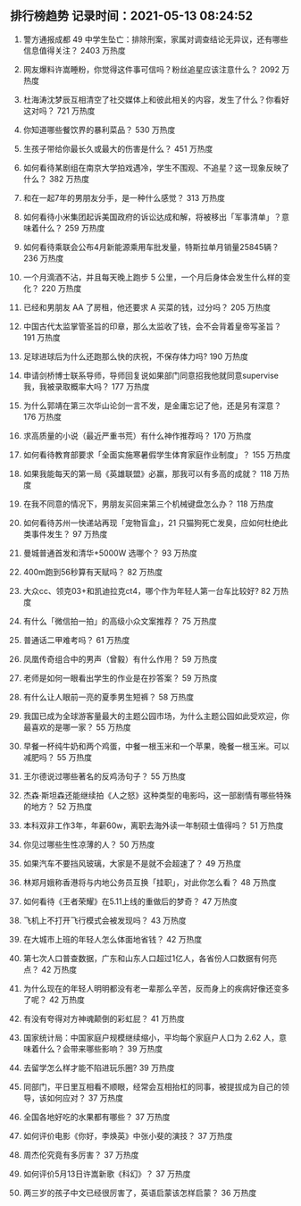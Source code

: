 
## 排行榜趋势 记录时间：2021-05-13 08:24:52
  
  1. 警方通报成都 49 中学生坠亡：排除刑案，家属对调查结论无异议，还有哪些信息值得关注？ 2403 万热度
    
  2. 网友爆料许嵩睡粉，你觉得这件事可信吗？粉丝追星应该注意什么？ 2092 万热度
    
  3. 杜海涛沈梦辰互相清空了社交媒体上和彼此相关的内容，发生了什么？你看好这对吗？ 721 万热度
    
  4. 你知道哪些餐饮界的暴利菜品？ 530 万热度
    
  5. 生孩子带给你最长久或最大的伤害是什么？ 451 万热度
    
  6. 如何看待某剧组在南京大学拍戏遇冷，学生不围观、不追星？这一现象反映了什么？ 382 万热度
    
  7. 和在一起7年的男朋友分手，是一种什么感觉？ 313 万热度
    
  8. 如何看待小米集团起诉美国政府的诉讼达成和解，将被移出「军事清单」？意味着什么？ 259 万热度
    
  9. 如何看待乘联会公布4月新能源乘用车批发量，特斯拉单月销量25845辆？ 236 万热度
    
  10. 一个月滴酒不沾，并且每天晚上跑步 5 公里，一个月后身体会发生什么样的变化？ 220 万热度
    
  11. 已经和男朋友 AA 了房租，他还要求 A 买菜的钱，过分吗？ 205 万热度
    
  12. 中国古代太监掌管圣旨的印章，那么太监收了钱，会不会背着皇帝写圣旨？ 191 万热度
    
  13. 足球进球后为什么还跑那么快的庆祝，不保存体力吗? 190 万热度
    
  14. 申请剑桥博士联系导师，导师回复说如果部门同意招我他就同意supervise我，我被录取概率大吗？ 177 万热度
    
  15. 为什么郭靖在第三次华山论剑一言不发，是金庸忘记了他，还是另有深意？ 176 万热度
    
  16. 求高质量的小说（最近严重书荒）有什么神作推荐吗？ 170 万热度
    
  17. 如何看待教育部要求「全面实施寒暑假学生体育家庭作业制度」？ 155 万热度
    
  18. 如果我能每天的第一局《英雄联盟》必赢，那我可以有多高的成就？ 118 万热度
    
  19. 在我不同意的情况下，男朋友买回来第三个机械键盘怎么办？ 118 万热度
    
  20. 如何看待苏州一快递站再现「宠物盲盒」，21 只猫狗死亡发臭，应如何杜绝此类事件发生？ 97 万热度
    
  21. 曼城普通首发和清华+5000W 选哪个？ 93 万热度
    
  22. 400m跑到56秒算有天赋吗？ 82 万热度
    
  23. 大众cc、领克03+和凯迪拉克ct4，哪个作为年轻人第一台车比较好? 82 万热度
    
  24. 有什么「微信拍一拍」的高级小众文案推荐？ 75 万热度
    
  25. 普通话二甲难考吗？ 61 万热度
    
  26. 凤凰传奇组合中的男声（曾毅）有什么作用？ 59 万热度
    
  27. 老师是如何一眼看出学生的作业是在抄答案？ 59 万热度
    
  28. 有什么让人眼前一亮的夏季男生短裤？ 58 万热度
    
  29. 我国已成为全球游客量最大的主题公园市场，为什么主题公园如此受欢迎，你最喜欢的是哪一家？ 55 万热度
    
  30. 早餐一杯纯牛奶和两个鸡蛋，中餐一根玉米和一个苹果，晚餐一根玉米。可以减肥吗？ 55 万热度
    
  31. 王尔德说过哪些著名的反鸡汤句子？ 55 万热度
    
  32. 杰森·斯坦森还能继续拍《人之怒》这种类型的电影吗，这一部剧情有哪些特殊的地方？ 52 万热度
    
  33. 本科双非工作3年，年薪60w，离职去海外读一年制硕士值得吗？ 51 万热度
    
  34. 你见过哪些生性凉薄的人？ 50 万热度
    
  35. 如果汽车不要挡风玻璃，大家是不是就不会超速了？ 49 万热度
    
  36. 林郑月娥称香港将与内地公务员互换「挂职」，对此你怎么看？ 48 万热度
    
  37. 如何看待《王者荣耀》在5.11上线的重做后的梦奇？ 47 万热度
    
  38. 飞机上不打开飞行模式会被发现吗？ 43 万热度
    
  39. 在大城市上班的年轻人怎么体面地省钱？ 42 万热度
    
  40. 第七次人口普查数据，广东和山东人口超过1亿人，各省份人口数据有何亮点？ 42 万热度
    
  41. 为什么现在的年轻人明明都没有老一辈那么辛苦，反而身上的疾病好像还变多了呢？ 42 万热度
    
  42. 有没有夸得对方神魂颠倒的彩虹屁？ 41 万热度
    
  43. 国家统计局：中国家庭户规模继续缩小，平均每个家庭户人口为 2.62 人，意味着什么？会带来哪些影响？ 39 万热度
    
  44. 去留学怎么样才能不陷进玩乐圈? 39 万热度
    
  45. 同部门，平日里互相看不顺眼，经常会互相抬杠的同事，被提拔成为自己的领导，该如何应对？ 37 万热度
    
  46. 全国各地好吃的水果都有哪些？ 37 万热度
    
  47. 如何评价电影《你好，李焕英》中张小斐的演技？ 37 万热度
    
  48. 周杰伦究竟有多厉害？ 37 万热度
    
  49. 如何评价5月13日许嵩新歌《科幻》？ 37 万热度
    
  50. 两三岁的孩子中文已经很厉害了，英语启蒙该怎样启蒙？ 36 万热度
    